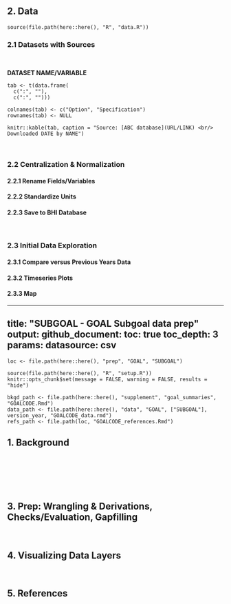 
<!-- GOAL_DATA.RMD -->

## 2. Data

```{r Preamble, echo = FALSE, include = FALSE, error = FALSE}
source(file.path(here::here(), "R", "data.R"))
```

### 2.1 Datasets with Sources
<br/>

**DATASET NAME/VARIABLE**  
<!-- dataset save location BHI_share/BHI 2.0/Goals/ -->

```{r echo = FALSE, results = "asis"}
tab <- t(data.frame(
  c(":", ""), 
  c(":", "")))

colnames(tab) <- c("Option", "Specification")
rownames(tab) <- NULL

knitr::kable(tab, caption = "Source: [ABC database](URL/LINK) <br/> Downloaded DATE by NAME")
```
<br/>


### 2.2 Centralization & Normalization

#### 2.2.1 Rename Fields/Variables

#### 2.2.2 Standardize Units

#### 2.2.3 Save to BHI Database

<br/>

### 2.3 Initial Data Exploration

#### 2.3.1 Compare versus Previous Years Data

#### 2.3.2 Timeseries Plots

#### 2.3.3 Map


<!-- GOAL_PREP.RMD -->


---
title: "SUBGOAL - GOAL Subgoal data prep"
output:
  github_document:
    toc: true
    toc_depth: 3
params: 
    datasource: csv
---

```{r Preamble}
loc <- file.path(here::here(), "prep", "GOAL", "SUBGOAL")

source(file.path(here::here(), "R", "setup.R"))
knitr::opts_chunk$set(message = FALSE, warning = FALSE, results = "hide")

bkgd_path <- file.path(here::here(), "supplement", "goal_summaries", "GOALCODE.Rmd")
data_path <- file.path(here::here(), "data", "GOAL", ["SUBGOAL"], version_year, "GOALCODE_data.rmd")
refs_path <- file.path(loc, "GOALCODE_references.Rmd")
```

## 1. Background

```{r Background, child = bkgd_path, results = "asis", echo = FALSE}
```

<br/>

```{r Data, child = data_path, results = "asis", echo = FALSE}
```

<br/>

## 3. Prep: Wrangling & Derivations, Checks/Evaluation, Gapfilling

<br/>

## 4. Visualizing Data Layers

<br/>

## 5. References

```{r References, child = refs_path, results = "asis", echo = FALSE}
```
